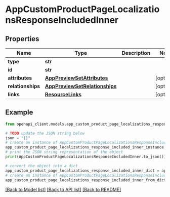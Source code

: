 # AppCustomProductPageLocalizationsResponseIncludedInner


## Properties

Name | Type | Description | Notes
------------ | ------------- | ------------- | -------------
**type** | **str** |  | 
**id** | **str** |  | 
**attributes** | [**AppPreviewSetAttributes**](AppPreviewSetAttributes.md) |  | [optional] 
**relationships** | [**AppPreviewSetRelationships**](AppPreviewSetRelationships.md) |  | [optional] 
**links** | [**ResourceLinks**](ResourceLinks.md) |  | [optional] 

## Example

```python
from openapi_client.models.app_custom_product_page_localizations_response_included_inner import AppCustomProductPageLocalizationsResponseIncludedInner

# TODO update the JSON string below
json = "{}"
# create an instance of AppCustomProductPageLocalizationsResponseIncludedInner from a JSON string
app_custom_product_page_localizations_response_included_inner_instance = AppCustomProductPageLocalizationsResponseIncludedInner.from_json(json)
# print the JSON string representation of the object
print(AppCustomProductPageLocalizationsResponseIncludedInner.to_json())

# convert the object into a dict
app_custom_product_page_localizations_response_included_inner_dict = app_custom_product_page_localizations_response_included_inner_instance.to_dict()
# create an instance of AppCustomProductPageLocalizationsResponseIncludedInner from a dict
app_custom_product_page_localizations_response_included_inner_from_dict = AppCustomProductPageLocalizationsResponseIncludedInner.from_dict(app_custom_product_page_localizations_response_included_inner_dict)
```
[[Back to Model list]](../README.md#documentation-for-models) [[Back to API list]](../README.md#documentation-for-api-endpoints) [[Back to README]](../README.md)


